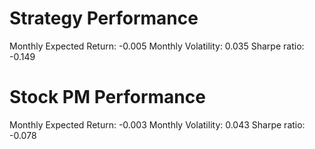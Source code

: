 # Strategy Performance
Monthly Expected Return: -0.005
Monthly Volatility: 0.035
Sharpe ratio: -0.149
# Stock PM Performance
Monthly Expected Return: -0.003
Monthly Volatility: 0.043
Sharpe ratio: -0.078

